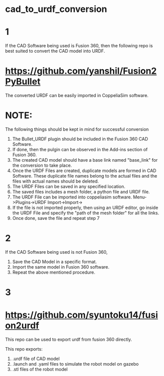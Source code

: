 # cad_to_urdf_conversion

# 1

If the CAD Software being used is Fusion 360, then the following repo is best suited to convert the CAD model into URDF.

# https://github.com/yanshil/Fusion2PyBullet

The converted URDF can be easily imported in CoppeliaSim software.

# NOTE:
The following things should be kept in mind for successful conversion

  1. The Bullet_URDF plugin should be included in the Fusion 360 CAD Software.
  2. If done, then the pulgin can be observed in the Add-ins section of Fusion 360.
  3. The created CAD model should have a base link named "base_link" for the conversion to take place.
  4. Once the URDF Files are created, duplicate models are formed in CAD Software. These duplicate file names belong to the actual files and the files with actual names should be deleted.
  5. The URDF Files can be saved in any specified location.
  6. The saved files includes a mesh folder, a python file and URDF file.
  7. The URDF File can be imported into coppeliasim software. Menu->Plugins->URDF Import->Import-> <specify the urdf file>
  8. If the file is not imported properly, then using an URDF editor, go inside the URDF File and specify the "path of the mesh folder" for all the links.
  9. Once done, save the file and repeat step 7
  
 
# 2
  
If the CAD Software being used is not Fusion 360,
  1. Save the CAD Model in a specific format.
  2. Import the same model in Fusion 360 software.
  3. Repeat the above mentioned procedure.
  

# 3

# https://github.com/syuntoku14/fusion2urdf
  
This repo can be used to export urdf from fusion 360 directly.

This repo exports:

  1. .urdf file of CAD model
  2. .launch and .yaml files to simulate the robot model on gazebo
  3. .stl files of the robot model
  
